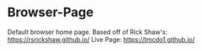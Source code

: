 # Browser-Page
Default browser home page. Based off of Rick Shaw's: https://rsrickshaw.github.io/
Live Page: https://tmcdo1.github.io/
